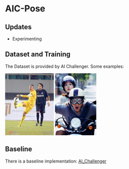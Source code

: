 # AIC-Pose
## Updates

* Experimenting 

## Dataset and Training

The Dataset is provided by AI Challenger. Some examples:

<img src="mini_valid/00a2aeec4c5d7a7e3ffd9fced147f638a061cf4c.jpg" height="200"></img>
<img src="mini_valid/00a40a4be5a8284c242ef152c9d3b9b08e9d792e.jpg" height="200"></img>

## Baseline
There is a baseline implementation:
[AI_Challenger](https://github.com/AIChallenger/AI_Challenger)
